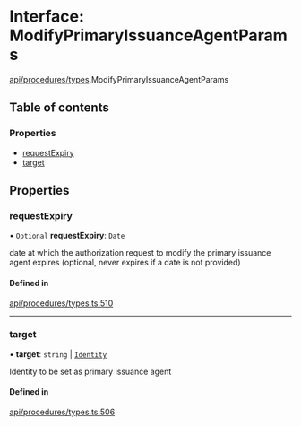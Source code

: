 # Interface: ModifyPrimaryIssuanceAgentParams

[api/procedures/types](../wiki/api.procedures.types).ModifyPrimaryIssuanceAgentParams

## Table of contents

### Properties

- [requestExpiry](../wiki/api.procedures.types.ModifyPrimaryIssuanceAgentParams#requestexpiry)
- [target](../wiki/api.procedures.types.ModifyPrimaryIssuanceAgentParams#target)

## Properties

### requestExpiry

• `Optional` **requestExpiry**: `Date`

date at which the authorization request to modify the primary issuance agent expires (optional, never expires if a date is not provided)

#### Defined in

[api/procedures/types.ts:510](https://github.com/PolymeshAssociation/polymesh-sdk/blob/46129005/src/api/procedures/types.ts#L510)

___

### target

• **target**: `string` \| [`Identity`](../wiki/api.entities.Identity.Identity)

Identity to be set as primary issuance agent

#### Defined in

[api/procedures/types.ts:506](https://github.com/PolymeshAssociation/polymesh-sdk/blob/46129005/src/api/procedures/types.ts#L506)
